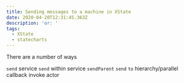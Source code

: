 ```yaml
---
title: Sending messages to a machine in XState
date: 2020-04-20T12:31:45.363Z
description: 'or: '
tags:
  - XState
  - statecharts
---
```


There are a number of ways

`send` service
`send` within service
`sendParent`
`send` `to`
hierarchy/parallel
callback
invoke
actor
